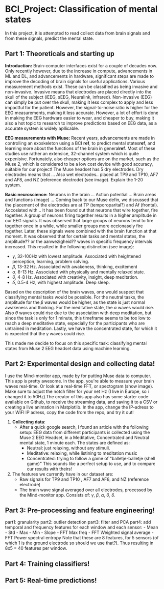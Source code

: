 # BCI_Project: Classification of mental states

In this project, it is attempted to read collect data from brain signals and from these signals, predict the mental state. 

## Part 1: Theoreticals and starting up
**Introduction:** Brain-computer interfaces exist for a couple of decades now. Only recently however, due to the increase in compute, advancements in ML and DL, and advancements in hardware, significant steps are made to improve the decoding of brain signals for useful applications. Various measurement methods exist. These can be classified as being invasive and non-invasive. Invasive means that electrodes are placed directly into the skull of the subject (iEEG, sEEG, Neuralink, infrared). Non-invasive (EEG) can simply be put over the skull, making it less complex to apply and less impactful for the patient. However, the signal-to-noise ratio is higher for the EEG measurements, making it less accurate. However, a lot of effort is done in making the EEG hardware easier to wear, and cheaper to buy, making it also a hot topic to research to improve predictions based on EEG data, as a accurate system is widely apllicable.

**EEG measurements with Muse:** Recent years, advancements are made in controlling an exoskeleton using a BCI **ref**, to predict mental states**ref**, and learning more about the functions of the brain in general**ref**. Most of these studies use rather an extensice, 32-channel system which is quite expenisive. Fortunately, also cheaper options are on the market, such as the Muse 2, which is considered to be a low cost device with good accuracy, suitable for our project! The Muse headset has 5 dry electrodes. Dry electrodes means that ... Also wet electrodes.. placed at TP9 and TP10, AF7 and AF8, and NZ (reference electrode) (see image). Explain the 1-20 system. 

**Basic neuroscience:** Neurons in the brain ... Action potential ... Brain areas and functions (image)  ... Coming back to our Muse defin, we discussed that the placement of the electrodes are at TP (temporoparital?) and Af (frontal). Accosiated with ..
It has been found out that neurons that wire together, fire together. A group of neurons firing together results in a higher amplitude in our EEG signals. It was observed that large groups of neurons tend to fire together once in a while, while smaller groups more occionasely fire together. Later, these signals were combined with the brain function at that moment. It was observed that for certain tasks and mental states, the amplitude?? or the aanwezigheid?? waves in specific frequency intervals increased. This resulted in the following distinction (see image): 
- $\gamma$, 32-100Hz with lowest amplitude. Associated with heightened perception, learning, problem solving.
- $\beta$, 13-32 Hz. Associated with awakeness, thinking, excitement
- $\alpha$, 8-13 Hz. Associated with physically and mentally relaxed state.
- $\theta$, 4-8 Hz. Associated with creativity, insight, deep meditation.
- $\delta$, 0.5-4 Hz, with highest amplitude. Deep sleep.

Based on the description of the brain waves, one would suspect that classifying mental tasks would be possible. For the neutral tasks, the amplitude for the $\beta$ waves would be higher, as the state is just normal awakeness and thinking. For the meditative state, the $\alpha$ waves would rise. Also $\theta$ waves could rise due to the association with deep meditation, but since the task is only for 1 minute, this timeframe seems to be too low to reach a deep meditative state, especially for the participants who are untrained in meditation. Lastly, we have the concentrated state, for which it is expected that the $\gamma$ waves could rise.

This made me decide to focus on this specific task: classifying mental states from Muse 2 EEG headset data using machine learning.

## Part 2: Experimental design and collecting data!
I use the Mind-monitor app, made by for putting Muse data to computer. This app is pretty awesome. In the app, you're able to measure your brain waves real-time. Or look at a real-time FFT, or spectogram (show image). Make sure to adjust the notch filter for your net Hz (I live in Europe, so i changed it to 50Hz).The creator of this app also has some starter code available on Github, to receive the streaming data, and saving it to a CSV or creating a live animation in Matplotlib. In the app, change the IP-adress to your WiFI IP adress, copy the code from the repo, and try it out!

1. **Collecting data:** 
    - After a quick google search, I found an article with the following setup: EEG data from different participants is collected using the Muse 2 EEG Headset, in a Meditative, Concentrated and Neutral mental state, 1 minute each. The states are defined as: 
        - Neutral: just relaxing, without any stimuli.
        - Meditative: relaxing, while listining to meditation music
        - Concentrated: trying to follow a game of "balletje-balletje (shell game)" 
    This sounds like a perfect setup to use, and to compare our results with theirs!
2. The features we currently have in our dataset are:
    - Raw signals for TP9 and TP10 , AF7 and AF8, and NZ (reference electrode)
    - The brain wave signal averaged over all electrodes, processed by the Mind-monitor app. Consists of: $\gamma$, $\beta$, $\alpha$, $\theta$, $\delta$.
    
## Part 3: Pre-processing and feature engineering!  
part1: granularity
part2: outlier detection
part3: filter and PCA
part4: add temporal and frequency features for each window and each sensor:
    - Mean 
    - Std
    - Max
    - Min
    - Slope
    - FFT Max freq
    - FFT Weighted signal average
    - FFT Power spectral entropy
Note that these are 8 features, for 5 sensors (of which 1 is the ground electrode so should we use that?).
Thus resulting in 8x5 = 40 features per window.

## Part 4: Training classifiers!  

## Part 5: Real-time predictions! 
